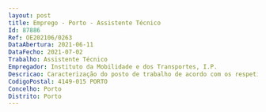 ```yaml
--- 
layout: post
title: Emprego - Porto - Assistente Técnico
Id: 87886
Ref: OE202106/0263
DataAbertura: 2021-06-11
DataFecho: 2021-07-02
Trabalho: Assistente Técnico
Empregador: Instituto da Mobilidade e dos Transportes, I.P.
Descricao: Caracterização do posto de trabalho de acordo com os respetivos perfis de competências, conforme o descrito no anexo a que se refere o n.º 2 do artigo 88.º do anexo à LTFP, e a caracterização específica constante do mapa de pessoal do IMT, I.P. designadamente  prestação de informações ao público e aceitação de pedidos sobre as atividades de negócio do IMT, I.P., nomeadamente sobre a atividade de condutores, veículos, licenciamento, escolas de condução, autorização de transportes e profissionais de transporte  processamento e instrução de contraordenações  cobrança, conferência e arrecadação de valores  registo e tratamento informático dos dados e ou processos atribuídos  registo e arquivo de expediente geral e atendimento telefónico. A descrição das funções não prejudica a atribuição ao trabalhador de funções, não expressamente mencionadas, que lhe sejam afins ou funcionalmente ligadas, para as quais o trabalhador detenha qualificação profissional adequada e que não implique desvalorização profissional.Ref.ª A   Direção Regional da Mobilidade e dos Transportes do Norte (Porto) – Núcleo de Condutores  5 lugares Ref.ª B   Direção Regional da Mobilidade e dos Transportes do Norte (Porto) – Núcleo de Veículos  3 lugares Ref.ª C   Direção Regional da Mobilidade e dos Transportes do Norte (Porto) – Núcleo de Transportes, Fiscalização e Contraordenações  4 lugares Ref.ª D   Direção Regional da Mobilidade e dos Transportes do Norte – Delegação Distrital de Braga  1 lugar Ref.ª E   Direção Regional da Mobilidade e dos Transportes do Norte – Delegação Distrital de Bragança  1 lugar Ref.ª F   Direção Regional da Mobilidade e dos Transportes do Norte – Delegação Distrital de Viana do Castelo  1 lugar.
CodigoPostal: 4149-015 PORTO
Concelho: Porto
Distrito: Porto
--- 
```

